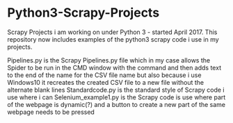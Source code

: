 # Python3-Scrapy-Projects
Scrapy Projects i am working on under Python 3 - started April 2017.
This repository now includes examples of the python3 scrapy code i use in my projects.

Pipelines.py is the Scrapy Pipelines.py file which in my case allows the Spider to be run in the CMD window with the command <scrapy crawl spidername> and then adds text to the end of the name for the CSV file name but also because i use Windows10 it recreates the created CSV file to a new file without the alternate blank lines
Standardcode.py is the standard style of Scrapy code i use where i can
Selenium_example1.py is the Scrapy code is use where part of the webpage is dynamic(?) and a button to create a new part of the same webpage needs to be pressed
